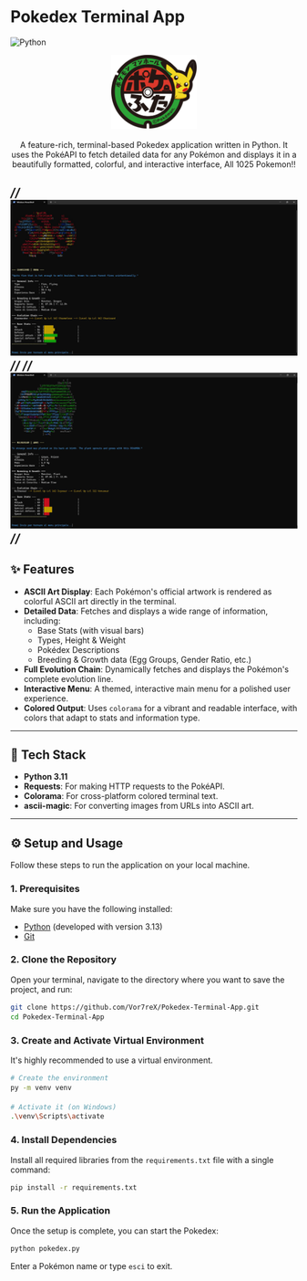 # Pokedex Terminal App
 ![Python](https://img.shields.io/badge/Python-FFD43B?style=for-the-badge&logo=python&logoColor=blue)
<div align="center">

 
 
  <img src="assets/logo.png" alt="Logo" width="150">
    <br>  <br>
A feature-rich, terminal-based Pokedex application written in Python. It uses the PokéAPI to fetch detailed data for any Pokémon and displays it in a beautifully formatted, colorful, and interactive interface, All 1025 Pokemon!!
</div>



*// ![Pokedex Demo](assets/2.JPG) //*
*// ![Pokedex Demo](assets/1.JPG) //*
---

## ✨ Features

* **ASCII Art Display**: Each Pokémon's official artwork is rendered as colorful ASCII art directly in the terminal.
* **Detailed Data**: Fetches and displays a wide range of information, including:
    * Base Stats (with visual bars)
    * Types, Height & Weight
    * Pokédex Descriptions
    * Breeding & Growth data (Egg Groups, Gender Ratio, etc.)
* **Full Evolution Chain**: Dynamically fetches and displays the Pokémon's complete evolution line.
* **Interactive Menu**: A themed, interactive main menu for a polished user experience.
* **Colored Output**: Uses `colorama` for a vibrant and readable interface, with colors that adapt to stats and information type.

---

## 🚀 Tech Stack

* **Python 3.11**
* **Requests**: For making HTTP requests to the PokéAPI.
* **Colorama**: For cross-platform colored terminal text.
* **ascii-magic**: For converting images from URLs into ASCII art.

---

## ⚙️ Setup and Usage

Follow these steps to run the application on your local machine.

### 1. Prerequisites

Make sure you have the following installed:
* [Python](https://www.python.org/) (developed with version 3.13)
* [Git](https://git-scm.com/)

### 2. Clone the Repository

Open your terminal, navigate to the directory where you want to save the project, and run:
```bash
git clone https://github.com/Vor7reX/Pokedex-Terminal-App.git
cd Pokedex-Terminal-App
```

### 3. Create and Activate Virtual Environment

It's highly recommended to use a virtual environment.

```bash
# Create the environment
py -m venv venv

# Activate it (on Windows)
.\venv\Scripts\activate
```

### 4. Install Dependencies

Install all required libraries from the `requirements.txt` file with a single command:
```bash
pip install -r requirements.txt
```

### 5. Run the Application

Once the setup is complete, you can start the Pokedex:
```bash
python pokedex.py
```
Enter a Pokémon name or type `esci` to exit.
